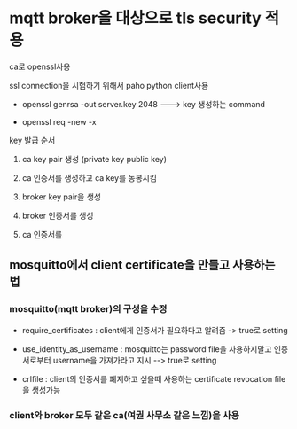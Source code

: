 # mqtt broker을 대상으로 tls security 적용

ca로 openssl사용 

ssl connection을 시험하기 위해서 paho python client사용

- openssl genrsa -out server.key 2048  ---> key 생성하는 command

- openssl req -new -x



key 발급 순서 

1. ca key pair 생성 (private key public key)

2. ca 인증서를 생성하고 ca key를 동봉시킴

3. broker key pair을 생성

4. broker 인증서를 생성

5. ca 인증서를 




## mosquitto에서 client certificate을 만들고 사용하는 법 


### mosquitto(mqtt broker)의 구성을 수정

- require_certificates  : client에게 인증서가 필요하다고 알려줌 -> true로 setting

- use_identity_as_username : mosquitto는 password file을 사용하지말고 인증서로부터 username을 가져가라고 지시 --> true로 setting 

- crlfile : client의 인증서를 폐지하고 싶을때 사용하는 certificate revocation file을 생성가능 


### client와 broker 모두 같은 ca(여권 사무소 같은 느낌)을 사용



